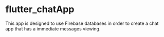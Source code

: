 # flutter_chatApp
This app is designed to use Firebase databases in order to create a chat app that has a immediate messages viewing.
